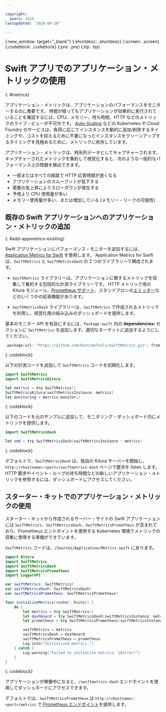 ```yaml
---

copyright:
  years: 2018
lastupdated: "2018-09-20"

---
```


{:new_window: target="_blank"}
{:shortdesc: .shortdesc}
{:screen: .screen}
{:codeblock: .codeblock}
{:pre: .pre}
{:tip: .tip}

# Swift アプリでのアプリケーション・メトリックの使用
{: #metrics}

アプリケーション・メトリックは、アプリケーションのパフォーマンスをモニターするのに重要です。 時間が経ってもアプリケーションが効果的に実行されていることを確認するには、CPU、メモリー、待ち時間、HTTP などのメトリックのライブ・ビューが不可欠です。 [Auto-Scaling](/docs/services/Auto-Scaling/index.html) などの Kubernetes や Cloud Foundry のサービスは、負荷に応じてインスタンスを動的に追加/削除するタイミングや、コストを抑えるために不要になったインスタンスをクリーンアップするタイミングを見極めるために、メトリックに依存しています。

アプリケーション・メトリックは、時系列データとしてキャプチャーされます。 キャプチャーされたメトリックを集約して視覚化すると、次のような一般的なパフォーマンス上の問題を検出できます。

* 一部またはすべての経路で HTTP 応答時間が遅くなる
* アプリケーションのスループットが低下する
* 需要の急上昇によりスローダウンが発生する
* 予想より CPU 使用量が多い
* メモリー使用量が多い、または増加している (メモリー・リークの可能性)

## 既存の Swift アプリケーションへのアプリケーション・メトリックの追加
{: #add-appmetrics-existing}

Swift アプリケーションにパフォーマンス・モニターを追加するには、[Application Metrics for Swift](https://developer.ibm.com/swift/monitoring-diagnostics/application-metrics-for-swift/) を使用します。 Application Metrics for Swift は、`SwiftMetrics` と `SwiftMetricsDash` の 2 つのライブラリーで構成されます。

* `SwiftMetrics` ライブラリーは、アプリケーションに関するメトリックを収集して集約する包括的な計測ライブラリーです。 HTTP メトリック用の Kitura モジュール、[Prometheus サポート](https://github.com/RuntimeTools/SwiftMetrics#prometheus-support)、スタンドアロンの[エミッター](https://github.com/RuntimeTools/SwiftMetrics#application-metrics-for-swift-agent)などのいくつかの拡張機能があります。

* `SwiftMetricsDash` ライブラリーは、`SwiftMetrics` で作成されるメトリックを利用し、視覚化用の組み込みのダッシュボードを提供します。

基本のモニター API を有効にするには、`Package.swift` 内の **dependencies:** セクションに `SwiftMetrics` を追加します。適切なターゲットに追加するようにしてください。
```swift
.package(url: "https://github.com/RuntimeTools/SwiftMetrics.git", from: "2.4.0")
```
{: codeblock}

以下の計測コードを追加して `SwiftMetrics` コードを初期化します。
```swift
import SwiftMetrics
import SwiftMetricsKitura

let metrics = try SwiftMetrics()
SwiftMetricsKitura(swiftMetricsInstance: metrics)
let monitoring = metrics.monitor()
```
{: codeblock}

以下のコードを元のサンプルに追加して、モニタリング・ダッシュボード内にメトリックを提供します。
```swift
import SwiftMetricsDash

let smd = try SwiftMetricsDash(swiftMetricsInstance : metrics)
```  
{: codeblock}

デフォルトで、`SwiftMetricsDash` は、独自の Kitura サーバーを開始し、`http://<hostname>:<port>/swiftmetrics-dash` ページで要求を listen します。 HTTP 要求やイベント・ループの待ち時間などの新しいアプリケーション・メトリックを参照するには、ダッシュボードにアクセスしてください。

## スターター・キットでのアプリケーション・メトリックの使用

スターター・キットから作成されるサーバー・サイドの Swift アプリケーションには `SwiftMetrics`、`SwiftMetricsDash`、`SwiftMetricsPrometheus` が含まれており、Prometheus エンドポイントを使用する Kubernetes 環境でメトリックの収集に使用する準備ができています。

`SwiftMetrics` コードは、`/Sources/Application/Metrics.swift` にあります。
```swift
import Kitura
import SwiftMetrics
import SwiftMetricsDash
import SwiftMetricsPrometheus
import LoggerAPI

var swiftMetrics: SwiftMetrics?
var swiftMetricsDash: SwiftMetricsDash?
var swiftMetricsPrometheus: SwiftMetricsPrometheus?

func initializeMetrics(router: Router) {
    do {
        let metrics = try SwiftMetrics()
        let dashboard = try SwiftMetricsDash(swiftMetricsInstance: metrics, endpoint: router)
        let prometheus = try SwiftMetricsPrometheus(swiftMetricsInstance: metrics, endpoint: router)

        swiftMetrics = metrics
        swiftMetricsDash = dashboard
        swiftMetricsPrometheus = prometheus
        Log.info("Initialized metrics.")
    } catch {
        Log.warning("Failed to initialize metrics: \(error)")
    }
}
```
{: codeblock}

アプリケーションが稼働中になると、`/swiftmetrics-dash` エンドポイントを使用してダッシュボードにアクセスできます。

デフォルトでは、`SwiftMetricsPrometheus` は `http://<hostname>:<port>/metrics` で [Prometheus エンドポイント](https://prometheus.io/)を提供します。
